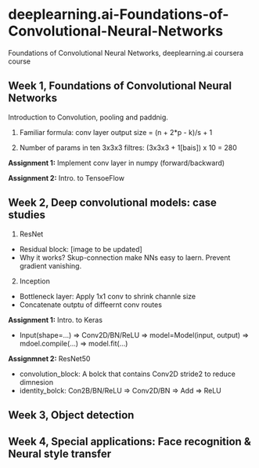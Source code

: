 # deeplearning.ai-Foundations-of-Convolutional-Neural-Networks
Foundations of Convolutional Neural Networks, deeplearning.ai coursera course

## Week 1, Foundations of Convolutional Neural Networks

Introduction to Convolution, pooling and paddnig.

1. Familiar formula: conv layer output size = (n + 2*p - k)/s + 1

2. Number of params in ten 3x3x3 filtres: (3x3x3 + 1[bais]) x 10 = 280

**Assignment 1:** Implement conv layer in numpy (forward/backward)

**Assignment 2:** Intro. to TensoeFlow

## Week 2, Deep convolutional models: case studies

1. ResNet

- Residual block: [image to be updated]  
- Why it works? Skup-connection make NNs easy to laern. Prevent gradient vanishing.

2. Inception

- Bottleneck layer: Apply 1x1 conv to shrink channle size 
- Concatenate outptu of diffeernt conv routes


**Assignment 1:** Intro. to Keras

- Input(shape=...) => Conv2D/BN/ReLU => model=Model(input, output) => mdoel.compile(...) => model.fit(...)

**Assignmnet 2:** ResNet50
- convolution_block: A bolck that contains Conv2D stride2 to reduce dimnesion 
- identity_bolck: Con2B/BN/ReLU => Conv2D/BN => Add => ReLU
  
## Week 3, Object detection

## Week 4, Special applications: Face recognition & Neural style transfer
